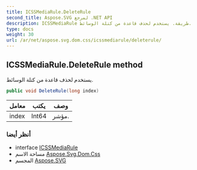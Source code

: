 ```yaml
---
title: ICSSMediaRule.DeleteRule
second_title: Aspose.SVG لمرجع .NET API
description: ICSSMediaRule طريقة. يستخدم لحذف قاعدة من كتلة الوسائط.
type: docs
weight: 30
url: /ar/net/aspose.svg.dom.css/icssmediarule/deleterule/
---
```

## ICSSMediaRule.DeleteRule method

يستخدم لحذف قاعدة من كتلة الوسائط.

```csharp
public void DeleteRule(long index)
```

| معامل | يكتب | وصف |
| --- | --- | --- |
| index | Int64 | مؤشر. |

### أنظر أيضا

* interface [ICSSMediaRule](../)
* مساحة الاسم [Aspose.Svg.Dom.Css](../../icssmediarule/)
* المجسم [Aspose.SVG](../../../)


